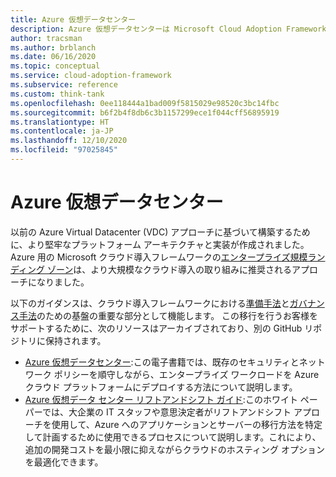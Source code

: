 ```yaml
---
title: Azure 仮想データセンター
description: Azure 仮想データセンターは Microsoft Cloud Adoption Framework for Azure になりました。 この移行をサポートするために利用できるリソースについて説明します。
author: tracsman
ms.author: brblanch
ms.date: 06/16/2020
ms.topic: conceptual
ms.service: cloud-adoption-framework
ms.subservice: reference
ms.custom: think-tank
ms.openlocfilehash: 0ee118444a1bad009f5815029e98520c3bc14fbc
ms.sourcegitcommit: b6f2b4f8db6c3b1157299ece1f044cff56895919
ms.translationtype: HT
ms.contentlocale: ja-JP
ms.lasthandoff: 12/10/2020
ms.locfileid: "97025845"
---
```

<!-- docutune:ignore "Azure Virtual Datacenter" -->

# <a name="azure-virtual-datacenter"></a>Azure 仮想データセンター

以前の Azure Virtual Datacenter (VDC) アプローチに基づいて構築するために、より堅牢なプラットフォーム アーキテクチャと実装が作成されました。 Azure 用の Microsoft クラウド導入フレームワークの[エンタープライズ規模ランディング ゾーン](../ready/enterprise-scale/index.md)は、より大規模なクラウド導入の取り組みに推奨されるアプローチになりました。

以下のガイダンスは、クラウド導入フレームワークにおける[準備手法](../ready/index.md)と[ガバナンス手法](../govern/index.md)のための基盤の重要な部分として機能します。 この移行を行うお客様をサポートするために、次のリソースはアーカイブされており、別の GitHub リポジトリに保持されます。

- [Azure 仮想データセンター](https://raw.githubusercontent.com/microsoft/CloudAdoptionFramework/master/archive/vdc/Azure_Virtual_Datacenter.pdf):この電子書籍では、既存のセキュリティとネットワーク ポリシーを順守しながら、エンタープライズ ワークロードを Azure クラウド プラットフォームにデプロイする方法について説明します。
- [Azure 仮想データ センター リフトアンドシフト ガイド](https://raw.githubusercontent.com/microsoft/CloudAdoptionFramework/master/archive/vdc/Azure_Virtual_Datacenter_Lift_and_Shift_Guide.pdf):このホワイト ペーパーでは、大企業の IT スタッフや意思決定者がリフトアンドシフト アプローチを使用して、Azure へのアプリケーションとサーバーの移行方法を特定して計画するために使用できるプロセスについて説明します。これにより、追加の開発コストを最小限に抑えながらクラウドのホスティング オプションを最適化できます。
